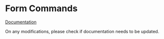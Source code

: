 # Form Commands

[Documentation](https://discourse.specifysoftware.org/t/editing-forms-in-specify/1557#p-2936-command-29)

On any modifications, please check if documentation needs to be updated.
